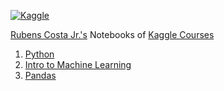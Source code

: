 [![Kaggle](https://img.shields.io/badge/Kaggle-20BEFF?style=for-the-badge&logo=Kaggle&logoColor=white)](https://www.kaggle.com) 

[Rubens Costa Jr.'s](https://www.kaggle.com/rubensjrcosta) Notebooks of [Kaggle Courses](https://www.kaggle.com/learn)
  
1. [Python](https://github.com/rubensjrcosta/kaggle-courses/tree/main/python)
2. [Intro to Machine Learning](https://github.com/rubensjrcosta/kaggle-courses/tree/main/intro-to-machine-learning)
3. [Pandas](https://github.com/rubensjrcosta/kaggle-courses/tree/main/pandas)


